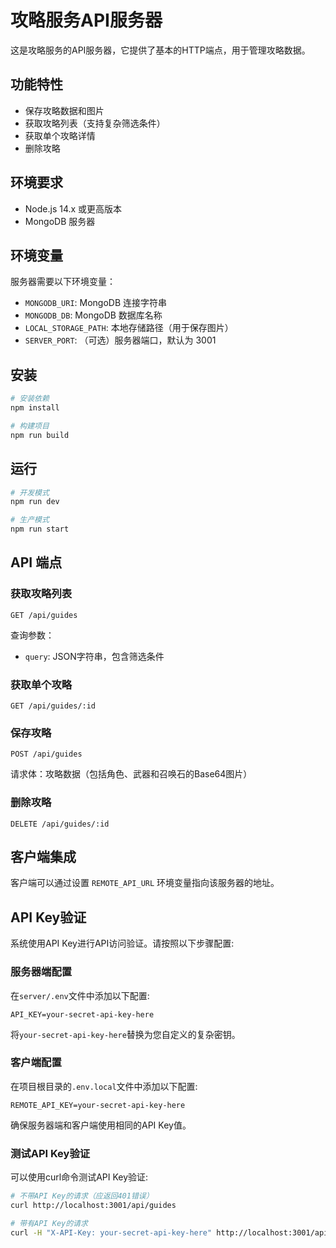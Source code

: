 # 攻略服务API服务器

这是攻略服务的API服务器，它提供了基本的HTTP端点，用于管理攻略数据。

## 功能特性

- 保存攻略数据和图片
- 获取攻略列表（支持复杂筛选条件）
- 获取单个攻略详情
- 删除攻略

## 环境要求

- Node.js 14.x 或更高版本
- MongoDB 服务器

## 环境变量

服务器需要以下环境变量：

- `MONGODB_URI`: MongoDB 连接字符串
- `MONGODB_DB`: MongoDB 数据库名称
- `LOCAL_STORAGE_PATH`: 本地存储路径（用于保存图片）
- `SERVER_PORT`: （可选）服务器端口，默认为 3001

## 安装

```bash
# 安装依赖
npm install

# 构建项目
npm run build
```

## 运行

```bash
# 开发模式
npm run dev

# 生产模式
npm run start
```

## API 端点

### 获取攻略列表

```
GET /api/guides
```

查询参数：
- `query`: JSON字符串，包含筛选条件

### 获取单个攻略

```
GET /api/guides/:id
```

### 保存攻略

```
POST /api/guides
```

请求体：攻略数据（包括角色、武器和召唤石的Base64图片）

### 删除攻略

```
DELETE /api/guides/:id
```

## 客户端集成

客户端可以通过设置 `REMOTE_API_URL` 环境变量指向该服务器的地址。 

## API Key验证

系统使用API Key进行API访问验证。请按照以下步骤配置:

### 服务器端配置

在`server/.env`文件中添加以下配置:

```
API_KEY=your-secret-api-key-here
```

将`your-secret-api-key-here`替换为您自定义的复杂密钥。

### 客户端配置

在项目根目录的`.env.local`文件中添加以下配置:

```
REMOTE_API_KEY=your-secret-api-key-here
```

确保服务器端和客户端使用相同的API Key值。

### 测试API Key验证

可以使用curl命令测试API Key验证:

```bash
# 不带API Key的请求（应返回401错误）
curl http://localhost:3001/api/guides

# 带有API Key的请求
curl -H "X-API-Key: your-secret-api-key-here" http://localhost:3001/api/guides
``` 
